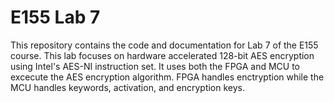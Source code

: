 # E155 Lab 7
This repository contains the code and documentation for Lab 7 of the E155 course. This lab focuses on hardware accelerated 128-bit AES encryption using Intel's AES-NI instruction set. It uses both the FPGA and MCU to excecute the AES encryption algorithm. FPGA handles enctryption while the MCU handles keywords, activation, and encryption keys.